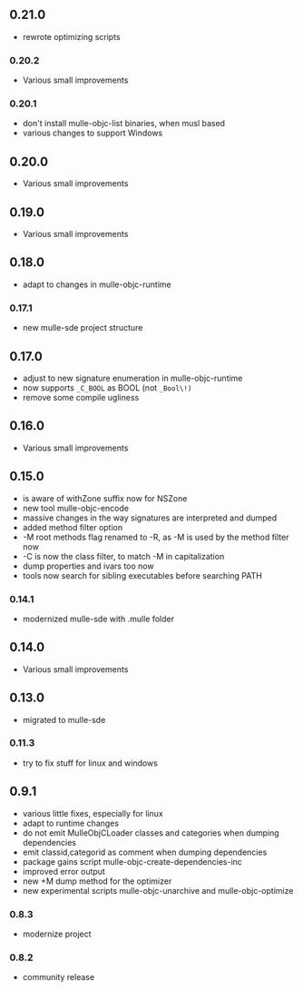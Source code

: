 ## 0.21.0

* rewrote optimizing scripts


### 0.20.2

* Various small improvements

### 0.20.1

* don't install mulle-objc-list binaries, when musl based
* various changes to support Windows

## 0.20.0

* Various small improvements


## 0.19.0

* Various small improvements


## 0.18.0

* adapt to changes in mulle-objc-runtime


### 0.17.1

* new mulle-sde project structure

## 0.17.0

* adjust to new signature enumeration in mulle-objc-runtime
* now supports ``_C_BOOL`` as BOOL (not `_Bool\!)`
* remove some compile ugliness


## 0.16.0

* Various small improvements


## 0.15.0

* is aware of withZone suffix now for NSZone
* new tool mulle-objc-encode
* massive changes in the way signatures are interpreted and dumped
* added method filter option
* -M root methods flag renamed to -R, as -M is used by the method filter now
* -C is now the class filter, to match -M in capitalization
* dump properties and ivars too now
* tools now search for sibling executables before searching PATH


### 0.14.1

* modernized mulle-sde with .mulle folder

## 0.14.0

* Various small improvements


## 0.13.0

* migrated to mulle-sde


### 0.11.3

* try to fix stuff for linux and windows

## 0.9.1

* various little fixes, especially for linux
* adapt to runtime changes
* do not emit MulleObjCLoader classes and categories when dumping dependencies
* emit classid,categorid as comment when dumping dependencies
* package gains script mulle-objc-create-dependencies-inc
* improved error output
* new +M dump method for the optimizer
* new experimental scripts mulle-objc-unarchive and mulle-objc-optimize

### 0.8.3

* modernize project

### 0.8.2

* community release
